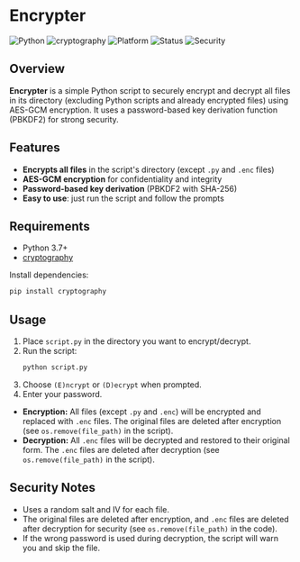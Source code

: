 # Encrypter

![Python](https://img.shields.io/badge/Python-3.7%2B-FFD43B?style=for-the-badge&logo=python&logoColor=blue)
![cryptography](https://img.shields.io/badge/cryptography-%5E41.0.0-306998?style=for-the-badge&logo=pypi&logoColor=white)
![Platform](https://img.shields.io/badge/Platform-Linux%20%7C%20Windows%20%7C%20macOS-4CAF50?style=for-the-badge&logo=linux&logoColor=white)
![Status](https://img.shields.io/badge/Status-Active-brightgreen?style=for-the-badge&logo=checkmarx&logoColor=white)
![Security](https://img.shields.io/badge/Security-AES--GCM%20%7C%20PBKDF2-FF6F00?style=for-the-badge&logo=security&logoColor=white)

## Overview

**Encrypter** is a simple Python script to securely encrypt and decrypt all files in its directory (excluding Python scripts and already encrypted files) using AES-GCM encryption. It uses a password-based key derivation function (PBKDF2) for strong security.

## Features
- **Encrypts all files** in the script's directory (except `.py` and `.enc` files)
- **AES-GCM encryption** for confidentiality and integrity
- **Password-based key derivation** (PBKDF2 with SHA-256)
- **Easy to use**: just run the script and follow the prompts

## Requirements
- Python 3.7+
- [cryptography](https://pypi.org/project/cryptography/)

Install dependencies:
```bash
pip install cryptography
```

## Usage

1. Place `script.py` in the directory you want to encrypt/decrypt.
2. Run the script:
   ```bash
   python script.py
   ```
3. Choose `(E)ncrypt` or `(D)ecrypt` when prompted.
4. Enter your password.

- **Encryption:** All files (except `.py` and `.enc`) will be encrypted and replaced with `.enc` files. The original files are deleted after encryption (see `os.remove(file_path)` in the script).
- **Decryption:** All `.enc` files will be decrypted and restored to their original form. The `.enc` files are deleted after decryption (see `os.remove(file_path)` in the script).

## Security Notes
- Uses a random salt and IV for each file.
- The original files are deleted after encryption, and `.enc` files are deleted after decryption for security (see `os.remove(file_path)` in the code).
- If the wrong password is used during decryption, the script will warn you and skip the file.